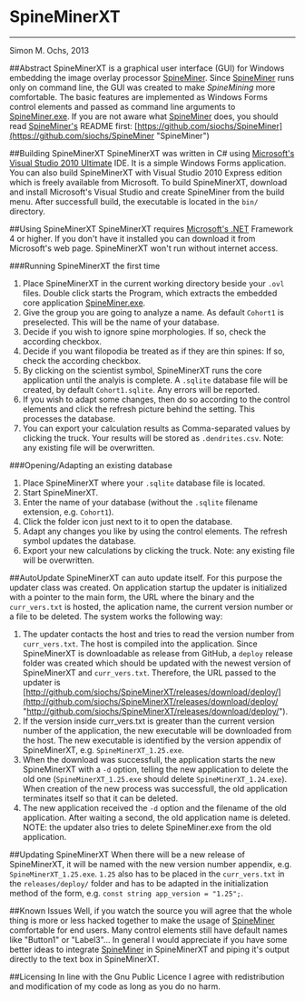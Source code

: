# SpineMinerXT

----------

Simon M. Ochs, 2013

##Abstract
SpineMinerXT is a graphical user interface (GUI) for Windows embedding the image overlay processor [SpineMiner](https://github.com/siochs/SpineMiner "SpineMiner"). Since [SpineMiner](https://github.com/siochs/SpineMiner "SpineMiner") runs only on command line, the GUI was created to make *SpineMining* more comfortable. The basic features are implemented as Windows Forms control elements and passed as command line arguments to [SpineMiner.exe](https://github.com/siochs/SpineMiner "SpineMiner"). If you are not aware what [SpineMiner](https://github.com/siochs/SpineMiner "SpineMiner") does, you should read [SpineMiner's](https://github.com/siochs/SpineMiner "SpineMiner") README first: [https://github.com/siochs/SpineMiner](https://github.com/siochs/SpineMiner "SpineMiner") 

##Building SpineMinerXT
SpineMinerXT was written in C# using [Microsoft's Visual Studio 2010 Ultimate](http://www.microsoft.com/visualstudio/ "Microsoft Visual Studio") IDE. It is a simple Windows Forms application. You can also build SpineMinerXT with Visual Studio 2010 Express edition which is freely available from Microsoft. 
To build SpineMinerXT, download and install Microsoft's Visual Studio and create SpineMiner from the build menu. After successfull build, the executable is located in the `bin/` directory. 

##Using SpineMinerXT
SpineMinerXT requires [Microsoft's .NET](http://www.microsoft.com/net "Microsofts .NET") Framework 4 or higher. If you don't have it installed you can download it from Microsoft's web page. SpineMinerXT won't run without internet access.


###Running SpineMinerXT the first time
1. Place SpineMinerXT in the current working directory beside your `.ovl` files. Double click starts the Program, which extracts the embedded core application [SpineMiner.exe](https://github.com/siochs/SpineMiner "SpineMiner"). 
2. Give the group you are going to analyze a name. As default `Cohort1` is preselected. This will be the name of your database. 
3. Decide if you wish to ignore spine morphologies. If so, check the according checkbox.
4. Decide if you want filopodia be treated as if they are thin spines: If so, check the according checkbox.
5. By clicking on the scientist symbol, SpineMinerXT runs the core application until the analyis is complete. A `.sqlite` database file will be created, by default `Cohort1.sqlite`. Any errors will be reported.
6. If you wish to adapt some changes, then do so according to the control elements and click the refresh picture behind the setting. This processes the database. 
7. You can export your calculation results as Comma-separated values by clicking the truck. Your results will be stored as `.dendrites.csv`. Note: any existing file will be overwritten.

###Opening/Adapting an existing database
1. Place SpineMinerXT where your `.sqlite` database file is located.
2. Start SpineMinerXT.
3. Enter the name of your database (without the `.sqlite` filename extension, e.g. `Cohort1`).
4. Click the folder icon just next to it to open the database.
5. Adapt any changes you like by using the control elements. The refresh symbol updates the database.
6. Export your new calculations by clicking the truck. Note: any existing file will be overwritten.

##AutoUpdate
SpineMinerXT can auto update itself. For this purpose the updater class was created. On application startup the updater is initialized with a pointer to the main form, the URL where the binary and the `curr_vers.txt` is hosted, the aplication name, the current version number or a file to be deleted. The system works the following way:
 
1. The updater contacts the host and tries to read the version number from `curr_vers.txt`. The host is compiled into the application. Since SpineMinerXT is downloadable as release from GitHub, a `deploy` release folder was created which should be updated with the newest version of SpineMinerXT and `curr_vers.txt`. Therefore, the URL passed to the updater is [http://github.com/siochs/SpineMinerXT/releases/download/deploy/](http://github.com/siochs/SpineMinerXT/releases/download/deploy/ "http://github.com/siochs/SpineMinerXT/releases/download/deploy/").
2. If the version inside curr_vers.txt is greater than the current version number of the application, the new executable will be downloaded from the host. The new executable is identified by the version appendix of SpineMinerXT, e.g. `SpineMinerXT_1.25.exe`. 
3. When the download was successfull, the application starts the new SpineMinerXT with a `-d` option, telling the new application to delete the old one (`SpineMinerXT_1.25.exe` should delete `SpineMinerXT_1.24.exe`). When creation of the new process was successfull, the old application terminates itself so that it can be deleted. 
4. The new application received the `-d` option and the filename of the old application. After waiting a second, the old application name is deleted. NOTE: the updater also tries to delete SpineMiner.exe from the old application.
 
##Updating SpineMinerXT
When there will be a new release of SpineMinerXT, it will be named with the new version number appendix, e.g. `SpineMinerXT_1.25.exe`. `1.25` also has to be placed in the `curr_vers.txt` in the `releases/deploy/` folder and has to be adapted in the initialization method of the form, e.g. `const string app_version = "1.25";`.

##Known Issues
Well, if you watch the source you will agree that the whole thing is more or less hacked together to make the usage of [SpineMiner](https://github.com/siochs/SpineMiner "SpineMiner") comfortable for end users. Many control elements still have default names like "Button1" or "Label3"... 
In general I would appreciate if you have some better ideas to integrate [SpineMiner](https://github.com/siochs/SpineMiner "SpineMiner") in SpineMinerXT and piping it's output directly to the text box in SpineMinerXT. 

##Licensing
In line with the Gnu Public Licence I agree with redistribution and modification of my code as long as you do no harm.
